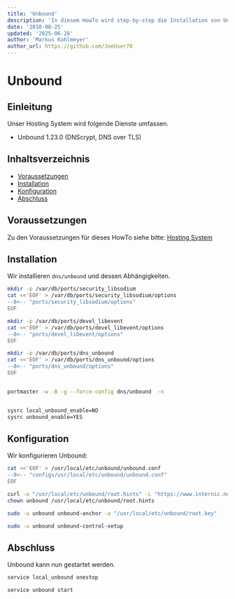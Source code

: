 ```yaml
---
title: 'Unbound'
description: 'In diesem HowTo wird step-by-step die Installation von Unbound für ein Hosting System auf Basis von FreeBSD 64Bit auf einem dedizierten Server beschrieben.'
date: '2010-08-25'
updated: '2025-06-28'
author: 'Markus Kohlmeyer'
author_url: https://github.com/JoeUser78
---
```


# Unbound

## Einleitung

Unser Hosting System wird folgende Dienste umfassen.

- Unbound 1.23.0 (DNScrypt, DNS over TLS)

## Inhaltsverzeichnis
- [Voraussetzungen](#voraussetzungen)
- [Installation](#installation)
- [Konfiguration](#konfiguration)
- [Abschluss](#abschluss)

## Voraussetzungen

Zu den Voraussetzungen für dieses HowTo siehe bitte: [Hosting System](/howtos/freebsd/hosting_system/)

## Installation

Wir installieren `dns/unbound` und dessen Abhängigkeiten.

``` bash
mkdir -p /var/db/ports/security_libsodium
cat <<'EOF' > /var/db/ports/security_libsodium/options
--8<-- "ports/security_libsodium/options"
EOF

mkdir -p /var/db/ports/devel_libevent
cat <<'EOF' > /var/db/ports/devel_libevent/options
--8<-- "ports/devel_libevent/options"
EOF

mkdir -p /var/db/ports/dns_unbound
cat <<'EOF' > /var/db/ports/dns_unbound/options
--8<-- "ports/dns_unbound/options"
EOF


portmaster -w -B -g --force-config dns/unbound  -n


sysrc local_unbound_enable=NO
sysrc unbound_enable=YES
```

## Konfiguration

Wir konfigurieren Unbound:

``` bash
cat <<'EOF' > /usr/local/etc/unbound/unbound.conf
--8<-- "configs/usr/local/etc/unbound/unbound.conf"
EOF

curl -o "/usr/local/etc/unbound/root.hints" -L "https://www.internic.net/domain/named.root"
chown unbound /usr/local/etc/unbound/root.hints

sudo -u unbound unbound-anchor -a "/usr/local/etc/unbound/root.key"

sudo -u unbound unbound-control-setup
```

## Abschluss

Unbound kann nun gestartet werden.

``` bash
service local_unbound onestop

service unbound start
```
